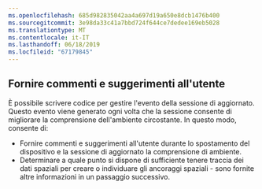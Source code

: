 ```yaml
---
ms.openlocfilehash: 685d982835042aa4a697d19a650e8dcb1476b400
ms.sourcegitcommit: 3e98da33c41a7bbd724f644ce7dedee169eb5028
ms.translationtype: MT
ms.contentlocale: it-IT
ms.lasthandoff: 06/18/2019
ms.locfileid: "67179845"
---
```

## <a name="provide-feedback-to-the-user"></a>Fornire commenti e suggerimenti all'utente

È possibile scrivere codice per gestire l'evento della sessione di aggiornato. Questo evento viene generato ogni volta che la sessione consente di migliorare la comprensione dell'ambiente circostante. In questo modo, consente di:

- Fornire commenti e suggerimenti all'utente durante lo spostamento del dispositivo e la sessione di aggiornato la comprensione di ambiente.
- Determinare a quale punto si dispone di sufficiente tenere traccia dei dati spaziali per creare o individuare gli ancoraggi spaziali - sono fornite altre informazioni in un passaggio successivo.
